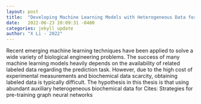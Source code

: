 ```yaml
---
layout: post
title:  "Developing Machine Learning Models with Heterogeneous Data for Biological Engineering Applications"
date:   2022-06-23 20:09:31 -0400
categories: jekyll update
author: "X Li - 2022"
---
```

Recent emerging machine learning techniques have been applied to solve a wide variety of biological engineering problems. The success of many machine learning models heavily depends on the availability of related labeled data regarding the prediction task. However, due to the high cost of experimental measurements and biochemical data scarcity, obtaining labeled data is typically difficult. The hypothesis in this thesis is that using abundant auxiliary heterogeneous biochemical data for 
Cites: Strategies for pre-training graph neural networks